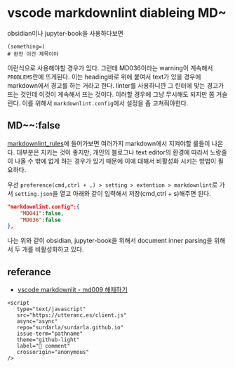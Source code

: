 # vscode markdownlint diableing MD~

obsidian이나 jupyter-book을 사용하다보면

    (something=)
    # 완전 이건 제목이야

이런식으로 사용해야할 경우가 있다. 그런데 MD036이라는 warning이 계속해서 `PROBLEMS`란에 뜨게된다. 이는 heading바로 위에 붙여서 text가 있을 경우에 markdown에서 경고를 하는 거라고 한다. linter를 사용하니깐 그 린터에 맞는 경고가 뜨는 것인데 이것이 계속해서 뜨는 것이다. 이러할 경우에 그냥 무시해도 되지만 쫌 거슬린다. 이를 위해서 `markdownlint.config`에서 설정을 좀 고쳐줘야한다.

## MD~~:false

[markdownlint_rules](https://github.com/DavidAnson/markdownlint/blob/main/doc/Rules.md#rules)에 들어가보면 여러가지 markdown에서 지켜야할 룰들이 나온다. 대부분은 지키는 것이 좋지만, 개인의 블로그나 text editor의 환경에 따라서 노랑줄이 나올 수 밖에 없게 하는 경우가 있기 때문에 이에 대해서 비활성화 시키는 방법이 필요하다.

우선 `preference(cmd,ctrl + ,) > setting > extention > markdownlint`로 가서 `setting.json`을 열고 아래와 같이 입력해서 저장(cmd,ctrl + s)해주면 된다.

```json
"markdownlint.config":{
    "MD041":false,
    "MD036":false
},
```

나는 위와 같이 obsidian, jupyter-book을 위해서 document inner parsing을 위해서 두 개를 비활성화하고 있다.

## referance

- [vscode markdownlit - md009 해제하기](https://frhyme.github.io/vs-code/vscode_markdownlint_md009_disabled/)


```{raw} html
<script
   type="text/javascript"
   src="https://utteranc.es/client.js"
   async="async"
   repo="surdarla/surdarla.github.io"
   issue-term="pathname"
   theme="github-light"
   label="💬 comment"
   crossorigin="anonymous"
/>
```